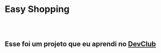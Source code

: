 <h1> Easy Shopping </h1>
<br>
<br>
<h2>Esse foi um projeto que eu aprendi no <a href="https://rodoldomori.com.br/devclub">DevClub</a><h2>
<img src "https://github.com/LuizAntonio1/Projeto-pt.1/blob/master/assets/computador.png?raw=true"/>
<img src "https://github.com/LuizAntonio1/Projeto-pt.1/blob/master/assets/iphone.png?raw=true" />
